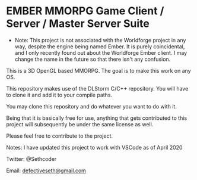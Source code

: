 # EMBER MMORPG Game Client / Server / Master Server Suite

* Note: This project is not associated with the Worldforge project in any way, despite the engine being named Ember. It is purely coincidental, and I only recently found out about the Worldforge Ember client. I may change the name in the future so that there isn't any confusion. 

This is a 3D OpenGL based MMORPG.
The goal is to make this work on any OS.

This repository makes use of the DLStorm C/C++ repository.
You will have to clone it and add it to your compile paths.

You may clone this repository and do whatever you want to do with it.

Being that it is basically free for use, anything that gets contributed 
to this project will subsequently be under the same license as well.

Please feel free to contribute to the project.

Notes:
I have updated this project to work with VSCode as of April 2020

Twitter: @Sethcoder

Email: defectiveseth@gmail.com
